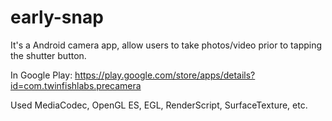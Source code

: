# early-snap

It's a Android camera app, allow users to take photos/video prior to tapping the shutter button.

In Google Play: https://play.google.com/store/apps/details?id=com.twinfishlabs.precamera

Used MediaCodec, OpenGL ES, EGL, RenderScript, SurfaceTexture, etc.
